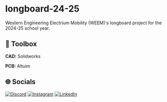 # longboard-24-25

Western Engineering Electrium Mobility (WEEM)'s longboard project for the 2024-25 school year.

## 🧰 Toolbox

**CAD:** Solidworks

**PCB:** Altuim

## 🌐 Socials

[![Discord](https://img.shields.io/badge/Discord-%235865F2.svg?style=for-the-badge&logo=discord&logoColor=white)](https://discord.gg/ZeJUNdkVmB)
[![Instagram](https://img.shields.io/badge/Instagram-%23E4405F.svg?style=for-the-badge&logo=Instagram&logoColor=white)](https://instagram.com/westernelectriummobility)
[![LinkedIn](https://img.shields.io/badge/linkedin-%230077B5.svg?style=for-the-badge&logo=linkedin&logoColor=white)](https://www.linkedin.com/company/westernelectriummobility/)
